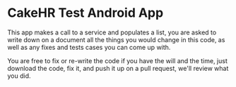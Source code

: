 # CakeHR Test Android App

This app makes a call to a service and populates a list, you are asked to write down on a document all the things you would change in this code, as well as any fixes and tests cases you can come up with.

You are free to fix or re-write the code if you have the will and the time, just download the code, fix it, and push it up on a pull request, we'll review what you did.